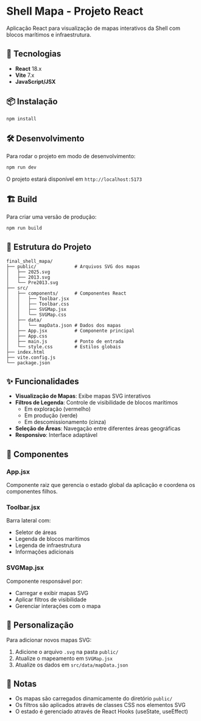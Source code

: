 # Shell Mapa - Projeto React

Aplicação React para visualização de mapas interativos da Shell com blocos marítimos e infraestrutura.

## 🚀 Tecnologias

- **React** 18.x
- **Vite** 7.x
- **JavaScript/JSX**

## 📦 Instalação

```bash
npm install
```

## 🛠️ Desenvolvimento

Para rodar o projeto em modo de desenvolvimento:

```bash
npm run dev
```

O projeto estará disponível em `http://localhost:5173`

## 🏗️ Build

Para criar uma versão de produção:

```bash
npm run build
```

## 📁 Estrutura do Projeto

```
final_shell_mapa/
├── public/              # Arquivos SVG dos mapas
│   ├── 2025.svg
│   ├── 2013.svg
│   └── Pre2013.svg
├── src/
│   ├── components/      # Componentes React
│   │   ├── Toolbar.jsx
│   │   ├── Toolbar.css
│   │   ├── SVGMap.jsx
│   │   └── SVGMap.css
│   ├── data/
│   │   └── mapData.json # Dados dos mapas
│   ├── App.jsx          # Componente principal
│   ├── App.css
│   ├── main.js          # Ponto de entrada
│   └── style.css        # Estilos globais
├── index.html
├── vite.config.js
└── package.json
```

## ✨ Funcionalidades

- **Visualização de Mapas**: Exibe mapas SVG interativos
- **Filtros de Legenda**: Controle de visibilidade de blocos marítimos
  - Em exploração (vermelho)
  - Em produção (verde)
  - Em descomissionamento (cinza)
- **Seleção de Áreas**: Navegação entre diferentes áreas geográficas
- **Responsivo**: Interface adaptável

## 🎨 Componentes

### App.jsx
Componente raiz que gerencia o estado global da aplicação e coordena os componentes filhos.

### Toolbar.jsx
Barra lateral com:
- Seletor de áreas
- Legenda de blocos marítimos
- Legenda de infraestrutura
- Informações adicionais

### SVGMap.jsx
Componente responsável por:
- Carregar e exibir mapas SVG
- Aplicar filtros de visibilidade
- Gerenciar interações com o mapa

## 🔧 Personalização

Para adicionar novos mapas SVG:
1. Adicione o arquivo `.svg` na pasta `public/`
2. Atualize o mapeamento em `SVGMap.jsx`
3. Atualize os dados em `src/data/mapData.json`

## 📝 Notas

- Os mapas são carregados dinamicamente do diretório `public/`
- Os filtros são aplicados através de classes CSS nos elementos SVG
- O estado é gerenciado através de React Hooks (useState, useEffect)

